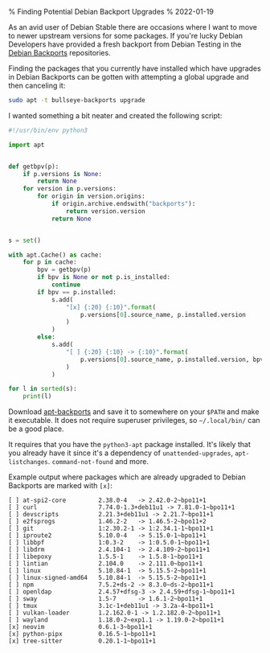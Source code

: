 % Finding Potential Debian Backport Upgrades
% 2022-01-19

As an avid user of Debian Stable there are occasions where I want to move to
newer upstream versions for some packages. If you're lucky Debian Developers
have provided a fresh backport from Debian Testing in the [Debian
Backports][bpo] repositories.

Finding the packages that you currently have installed which have upgrades in
Debian Backports can be gotten with attempting a global upgrade and then
canceling it:

```sh
sudo apt -t bullseye-backports upgrade
```

I wanted something a bit neater and created the following script:

```python
#!/usr/bin/env python3

import apt


def getbpv(p):
    if p.versions is None:
        return None
    for version in p.versions:
        for origin in version.origins:
            if origin.archive.endswith("backports"):
                return version.version
            return None


s = set()

with apt.Cache() as cache:
    for p in cache:
        bpv = getbpv(p)
        if bpv is None or not p.is_installed:
            continue
        if bpv == p.installed:
            s.add(
                "[x] {:20} {:10}".format(
                    p.versions[0].source_name, p.installed.version
                )
            )
        else:
            s.add(
                "[ ] {:20} {:10} -> {:10}".format(
                    p.versions[0].source_name, p.installed.version, bpv
                )
            )

for l in sorted(s):
    print(l)
```

Download [apt-backports](/apt-backports)
and save it to somewhere on your `$PATH` and make it executable.
It does not require superuser privileges, so `~/.local/bin/` can be a good
place.

It requires that you have the `python3-apt` package installed. It's likely that
you already have it since it's a dependency of `unattended-upgrades`,
`apt-listchanges`. `command-not-found` and more.

Example output where packages which are already upgraded to Debian Backports are
marked with `[x]`:

```
[ ] at-spi2-core         2.38.0-4   -> 2.42.0-2~bpo11+1
[ ] curl                 7.74.0-1.3+deb11u1 -> 7.81.0-1~bpo11+1
[ ] devscripts           2.21.3+deb11u1 -> 2.21.7~bpo11+1
[ ] e2fsprogs            1.46.2-2   -> 1.46.5-2~bpo11+2
[ ] git                  1:2.30.2-1 -> 1:2.34.1-1~bpo11+1
[ ] iproute2             5.10.0-4   -> 5.15.0-1~bpo11+1
[ ] libbpf               1:0.3-2    -> 1:0.5.0-1~bpo11+1
[ ] libdrm               2.4.104-1  -> 2.4.109-2~bpo11+1
[ ] libepoxy             1.5.5-1    -> 1.5.8-1~bpo11+1
[ ] lintian              2.104.0    -> 2.111.0~bpo11+1
[ ] linux                5.10.84-1  -> 5.15.5-2~bpo11+1
[ ] linux-signed-amd64   5.10.84-1  -> 5.15.5-2~bpo11+1
[ ] npm                  7.5.2+ds-2 -> 8.3.0~ds-2~bpo11+1
[ ] openldap             2.4.57+dfsg-3 -> 2.4.59+dfsg-1~bpo11+1
[ ] sway                 1.5-7      -> 1.6.1-2~bpo11+1
[ ] tmux                 3.1c-1+deb11u1 -> 3.2a-4~bpo11+1
[ ] vulkan-loader        1.2.162.0-1 -> 1.2.182.0-2~bpo11+1
[ ] wayland              1.18.0-2~exp1.1 -> 1.19.0-2~bpo11+1
[x] neovim               0.6.1-3~bpo11+1
[x] python-pipx          0.16.5-1~bpo11+1
[x] tree-sitter          0.20.1-1~bpo11+1
```

[bpo]: https://backports.debian.org
